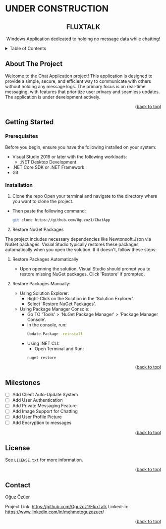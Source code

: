 # UNDER CONSTRUCTION 



<!-- PROJECT LOGO -->
<h2 align="center">FLUXTALK</h2>
  <p align="center">
    Windows Application dedicated to holding no message data while chatting!
  </p>
</div>



<!-- TABLE OF CONTENTS -->
<details>
  <summary>Table of Contents</summary>
  <ol>
    <li>
      <a href="#about-the-project">About The Project</a>
      <ul>
        <li><a href="#built-with">Built With</a></li>
      </ul>
    </li>
    <li>
      <a href="#getting-started">Getting Started</a>
      <ul>
        <li><a href="#prerequisites">Prerequisites</a></li>
        <li><a href="#installation">Installation</a></li>
      </ul>
    </li>
    <li><a href="#usage">Usage</a></li>
    <li><a href="#roadmap">Roadmap</a></li>
    <li><a href="#license">License</a></li>
    <li><a href="#contact">Contact</a></li>
  </ol>
</details>



<!-- ABOUT THE PROJECT -->
## About The Project
Welcome to the Chat Application project! This application is designed to provide a simple, 
secure, and efficient way to communicate with others without holding any message logs. The primary focus is
on real-time messaging, with features that prioritize user privacy and seamless updates. The application
is under development actively.
<p align="right">(<a href="#readme-top">back to top</a>)</p>

<!-- GETTING STARTED -->
## Getting Started
### Prerequisites

Before you begin, ensure you have the following installed on your system:
- Visual Studio 2019 or later with the following workloads:
     - .NET Desktop Development
- .NET Core SDK or .NET Framework
- Git
### Installation

1. Clone the repo
Open your terminal and navigate to the directory where you want to clone the project.
- Then paste the following command:
   ```sh
   git clone https://github.com/Oguzoz1/ChatApp
   ```
2. Restore NuGet Packages
   
The project includes necessary dependencies like Newtonsoft.Json via NuGet packages. Visual Studio typically restores these packages automatically when you open the solution. If it doesn't, follow these steps:
  1. Restore Packages Automatically
      - Upon openning the solution, Visual Studio should prompt you to restore missing NuGet packages. Click 'Restore' if prompted.
    
        
  2. Restore Packages Manually:
      - Using Solution Explorer:
          - Right-Click on the Solution in the 'Solution Explorer'.
          - Select 'Restore NuGet Packages'.
      - Using Package Manager Console:
          - Go TO 'Tools' > 'NuGet Package Manager' > 'Package Manager Console'.
          - In the console, run:        
               ```sh
               Update-Package -reinstall
               ```
          - Using .NET CLI:
            - Open Terminal and Run:    
             ```sh
             nuget restore
             ```

<p align="right">(<a href="#readme-top">back to top</a>)</p>

<!-- ROADMAP -->
## Milestones

- [ ] Add Client Auto-Update System
- [ ] Add User Authentication
- [ ] Add Private Messaging Feature
- [ ] Add Image Support for Chatting
- [ ] Add User Profile Picture
- [ ] Add Encryption to messages

<p align="right">(<a href="#readme-top">back to top</a>)</p>

<!-- LICENSE -->
## License

 See `LICENSE.txt` for more information.

<p align="right">(<a href="#readme-top">back to top</a>)</p>


<!-- CONTACT -->
## Contact

Oğuz Özüer

Project Link: https://github.com/Oguzoz1/FluxTalk
Linked-in: https://www.linkedin.com/in/mehmetoguzozuer/

<p align="right">(<a href="#readme-top">back to top</a>)</p>


